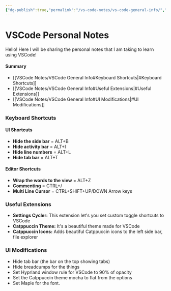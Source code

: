 ```yaml
---
{"dg-publish":true,"permalink":"/vs-code-notes/vs-code-general-info/","noteIcon":""}
---
```


# VSCode Personal Notes

Hello! Here I will be sharing the personal notes that I am taking to learn using VSCode!
#### Summary
- [[VSCode Notes/VSCode General Info#Keyboard Shortcuts\|#Keyboard Shortcuts]]
- [[VSCode Notes/VSCode General Info#Useful Extensions\|#Useful Extensions]]
- [[VSCode Notes/VSCode General Info#UI Modifications\|#UI Modifications]]
### Keyboard Shortcuts
#### UI Shortcuts

- **Hide the side bar** = ALT+B
- **Hide activity bar** = ALT+I
- **Hide line numbers** = ALT+L
- **Hide tab bar** = ALT+T
#### Editor Shortcuts

- **Wrap the words to the view** = ALT+Z
- **Commenting** = CTRL+/
- **Multi Line Cursor** = CTRL+SHIFT+UP/DOWN Arrow keys
### Useful Extensions

- **Settings Cycler:** This extension let's you set custom toggle shortcuts to VSCode
- **Catppuccin Theme:** It's a beautiful theme made for VSCode
- **Catppuccin Icons:** Adds beautiful Catppuccin icons to the left side bar, file explorer
### UI Modifications

- Hide tab bar (the bar on the top showing tabs)
- Hide breadcumps for the things
- Set Hyprland window rule for VSCode to 90% of opacity
- Set the Catppuccin theme mocha to flat from the options
- Set Maple for the font.